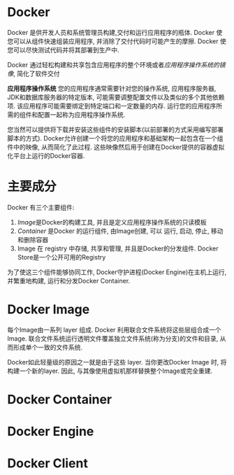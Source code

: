 # Docker 

Docker 是供开发人员和系统管理员构建,交付和运行应用程序的瓶体.
Docker 使您可以从组件快速组装应用程序, 并消除了交付代码时可能产生的摩擦.
Docker 使您可以尽快测试代码并将其部署到生产中.

Docker 通过轻松构建和共享包含应用程序的整个环境或者*应用程序操作系统的镜像*, 简化了软件交付

**应用程序操作系统**
您的应用程序通常需要针对您的操作系统, 应用程序服务器, JDK和数据库服务器的特定版本,
可能需要调整配置文件以及类似的多个其他依赖项.
该应用程序可能需要绑定到特定端口和一定数量的内存.
运行您的应用程序所需的组件和配置一起称为应用程序操作系统.

您当然可以提供将下载并安装这些组件的安装脚本(以前部署的方式采用编写部署脚本的方式).
Docker允许创建一个将您的应用程序和基础架构一起包含在一个组件中的映像, 从而简化了此过程.
这些映像然后用于创建在Docker提供的容器虚拟化平台上运行的Docker容器.


# 主要成分

Docker 有三个主要组件:
1. *Image*是Docker的构建工具, 并且是定义应用程序操作系统的只读模板
2. *Container* 是Docker 的运行组件, 由Image创建, 可以 运行, 启动, 停止, 移动和删除容器
3. Image 在 registry 中存储, 共享和管理, 并且是Docker的分发组件. Docker Store是一个公开可用的Registry

为了使这三个组件能够协同工作, Docker守护进程(Docker Engine)在主机上运行, 并繁重地构建, 运行和分发Docker Container.


# Docker Image
每个Image由一系列 layer 组成. Docker 利用联合文件系统将这些层组合成一个Image.
联合文件系统运行透明文件覆盖独立文件系统(称为分支)的文件和目录, 从而形成单个一致的文件系统.

Docker如此轻量级的原因之一就是由于这些 layer.
当你更改Docker Image 时, 将构建一个新的layer. 因此, 与其像使用虚拟机那样替换整个Image或完全重建.



# Docker Container

# Docker Engine

# Docker Client
